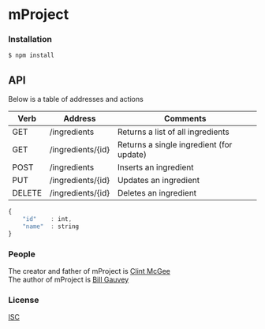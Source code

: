 mProject
========

### Installation

```bash
$ npm install
```


## API
Below is a table of addresses and actions  

| Verb  | Address               | Comments                                 |
|-------|-----------------------|------------------------------------------|
| GET   | /ingredients          | Returns a list of all ingredients        |
| GET   | /ingredients/{id}     | Returns a single ingredient (for update) |  
| POST  | /ingredients          | Inserts an ingredient                    |
| PUT   | /ingredients/{id}     | Updates an ingredient                    |
| DELETE| /ingredients/{id}     | Deletes an ingredient                    |

```js
{
    "id"    : int,
    "name"  : string
}
```

### People

The creator and father of mProject is [Clint McGee](https://github.com/clintmcgee)  
The author of mProject is [Bill Gauvey](https://github.com/bgauvey) 

### License

  [ISC](LICENSE)